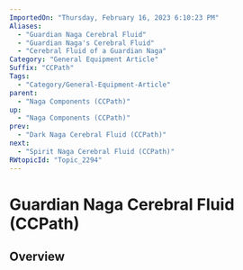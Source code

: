 ```yaml
---
ImportedOn: "Thursday, February 16, 2023 6:10:23 PM"
Aliases:
  - "Guardian Naga Cerebral Fluid"
  - "Guardian Naga's Cerebral Fluid"
  - "Cerebral Fluid of a Guardian Naga"
Category: "General Equipment Article"
Suffix: "CCPath"
Tags:
  - "Category/General-Equipment-Article"
parent:
  - "Naga Components (CCPath)"
up:
  - "Naga Components (CCPath)"
prev:
  - "Dark Naga Cerebral Fluid (CCPath)"
next:
  - "Spirit Naga Cerebral Fluid (CCPath)"
RWtopicId: "Topic_2294"
---
```

# Guardian Naga Cerebral Fluid (CCPath)
## Overview
